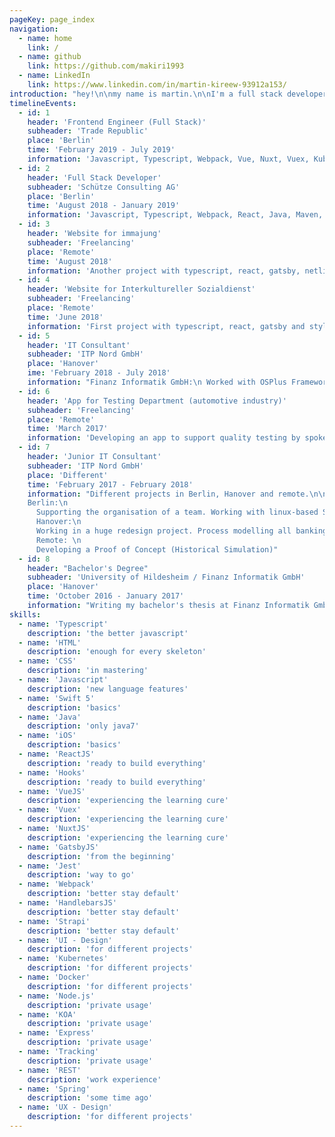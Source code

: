 ```yaml
---
pageKey: page_index
navigation:
  - name: home
    link: /
  - name: github
    link: https://github.com/makiri1993
  - name: LinkedIn
    link: https://www.linkedin.com/in/martin-kireew-93912a153/
introduction: "hey!\n\nmy name is martin.\n\nI'm a full stack developer based in berlin.\n\nI'm a huge entusiast of new tech always looking for a new opportunity to shape my skills and my knowledge.\n\nCurrent side project:\niOS development with programatic layout. Working on an app.\n\nClick on the button below to see my cv!"
timelineEvents:
  - id: 1
    header: 'Frontend Engineer (Full Stack)'
    subheader: 'Trade Republic'
    place: 'Berlin'
    time: 'February 2019 - July 2019'
    information: 'Javascript, Typescript, Webpack, Vue, Nuxt, Vuex, Kubernetes, Docker'
  - id: 2
    header: 'Full Stack Developer'
    subheader: 'Schütze Consulting AG'
    place: 'Berlin'
    time: 'August 2018 - January 2019'
    information: 'Javascript, Typescript, Webpack, React, Java, Maven, Docker'
  - id: 3
    header: 'Website for immajung'
    subheader: 'Freelancing'
    place: 'Remote'
    time: 'August 2018'
    information: 'Another project with typescript, react, gatsby, netlifyCMS and styled-components.'
  - id: 4
    header: 'Website for Interkultureller Sozialdienst'
    subheader: 'Freelancing'
    place: 'Remote'
    time: 'June 2018'
    information: 'First project with typescript, react, gatsby and styled-components.'
  - id: 5
    header: 'IT Consultant'
    subheader: 'ITP Nord GmbH'
    place: 'Hanover'
    ime: 'February 2018 - July 2018'
    information: "Finanz Informatik GmbH:\n Worked with OSPlus Framework. Developing banking Proof of Concepts.\n Deep dive into market risk management"
  - id: 6
    header: 'App for Testing Department (automotive industry)'
    subheader: 'Freelancing'
    place: 'Remote'
    time: 'March 2017'
    information: 'Developing an app to support quality testing by spoken commands.'
  - id: 7
    header: 'Junior IT Consultant'
    subheader: 'ITP Nord GmbH'
    place: 'Different'
    time: 'February 2017 - February 2018'
    information: "Different projects in Berlin, Hanover and remote.\n\n
    Berlin:\n
      Supporting the organisation of a team. Working with linux-based Servers.\n\n
      Hanover:\n
      Working in a huge redesign project. Process modelling all banking processes in the risk management and liquidity risk management.\n\n
      Remote: \n
      Developing a Proof of Concept (Historical Simulation)"
  - id: 8
    header: "Bachelor's Degree"
    subheader: 'University of Hildesheim / Finanz Informatik GmbH'
    place: 'Hanover'
    time: 'October 2016 - January 2017'
    information: "Writing my bachelor's thesis at Finanz Informatik GmbH about conception. Designing a new feature in the cms of the Sparkasse."
skills:
  - name: 'Typescript'
    description: 'the better javascript'
  - name: 'HTML'
    description: 'enough for every skeleton'
  - name: 'CSS'
    description: 'in mastering'
  - name: 'Javascript'
    description: 'new language features'
  - name: 'Swift 5'
    description: 'basics'
  - name: 'Java'
    description: 'only java7'
  - name: 'iOS'
    description: 'basics'
  - name: 'ReactJS'
    description: 'ready to build everything'
  - name: 'Hooks'
    description: 'ready to build everything'
  - name: 'VueJS'
    description: 'experiencing the learning cure'
  - name: 'Vuex'
    description: 'experiencing the learning cure'
  - name: 'NuxtJS'
    description: 'experiencing the learning cure'
  - name: 'GatsbyJS'
    description: 'from the beginning'
  - name: 'Jest'
    description: 'way to go'
  - name: 'Webpack'
    description: 'better stay default'
  - name: 'HandlebarsJS'
    description: 'better stay default'
  - name: 'Strapi'
    description: 'better stay default'
  - name: 'UI - Design'
    description: 'for different projects'
  - name: 'Kubernetes'
    description: 'for different projects'
  - name: 'Docker'
    description: 'for different projects'
  - name: 'Node.js'
    description: 'private usage'
  - name: 'KOA'
    description: 'private usage'
  - name: 'Express'
    description: 'private usage'
  - name: 'Tracking'
    description: 'private usage'
  - name: 'REST'
    description: 'work experience'
  - name: 'Spring'
    description: 'some time ago'
  - name: 'UX - Design'
    description: 'for different projects'
---
```

